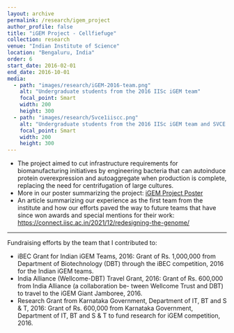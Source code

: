 ```yaml
---
layout: archive
permalink: /research/igem_project
author_profile: false
title: "iGEM Project - Cellfiefuge"
collection: research
venue: "Indian Institute of Science"
location: "Bengaluru, India"
order: 6
start_date: 2016-02-01
end_date: 2016-10-01
media:
  - path: "images/research/iGEM-2016-team.png"
    alt: "Undergraduate students from the 2016 IISc iGEM team"
    focal_point: Smart
    width: 200
    height: 300
  - path: "images/research/Svce1iiscc.png"
    alt: "Undergraduate students from the 2016 IISc iGEM team and SVCE team"
    focal_point: Smart
    width: 200
    height: 300
---
```


  * The project aimed to cut infrastructure requirements for biomanufacturing initiatives by engineering bacteria that can autoinduce protein overexpression and autoaggregate when production is complete, replacing the need for centrifugation of large cultures.
  * More in our poster summarizing the project: [iGEM Project Poster](/files/Cellfiefuge_poster.pdf)
  * An article summarizing our experience as the first team from the institute and how our efforts paved the way to future teams that have since won awards and special mentions for their work: https://connect.iisc.ac.in/2021/12/redesigning-the-genome/

---

Fundraising efforts by the team that I contributed to:

* iBEC Grant for Indian iGEM Teams, 2016: Grant of Rs. 1,000,000 from Department of Biotechnology (DBT) through 
the iBEC competition, 2016 for the Indian iGEM teams. 
* India Alliance (Wellcome-DBT) Travel Grant, 2016: Grant of Rs. 600,000 from India Alliance (a collaboration be- 
tween Wellcome Trust and DBT) to travel to the iGEM Giant Jamboree, 2016. 
* Research Grant from Karnataka Government, Department of IT, BT and S & T, 2016: Grant of Rs. 600,000 
from Karnataka Government, Department of IT, BT and S & T to fund research for iGEM competition, 2016.